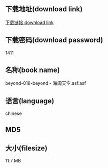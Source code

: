 ## 下载地址(download link)
[下载链接 download link](https://voluble-croquembouche-d321dc.netlify.app/?s=beyond-018-beyond+-+%E6%B5%B7%E9%98%94%E5%A4%A9%E7%A9%BA.asf)

## 下载密码(download password)
1411

## 名称(book name)
beyond-018-beyond - 海阔天空.asf.asf

## 语言(language)
chinese

## MD5


## 大小(filesize)
11.7 MB
